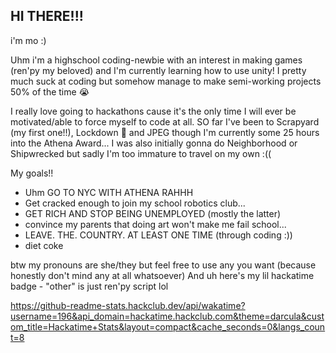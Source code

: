 ## HI THERE!!!

i'm mo :)

Uhm i'm a highschool coding-newbie with an interest in making games (ren'py my beloved) and I'm currently learning how to use unity!
I pretty much suck at coding but somehow manage to make semi-working projects 50% of the time 😭

I really love going to hackathons cause it's the only time I will ever be motivated/able to force myself to code at all. SO far I've been to Scrapyard (my first one!!), Lockdown 🥇 and JPEG though I'm currently some 25 hours into the Athena Award...
I was also initially gonna do Neighborhood or Shipwrecked but sadly I'm too immature to travel on my own :(( 

My goals!!
- Uhm GO TO NYC WITH ATHENA RAHHH
- Get cracked enough to join my school robotics club...
- GET RICH AND STOP BEING UNEMPLOYED (mostly the latter)
- convince my parents that doing art won't make me fail school...
- LEAVE. THE. COUNTRY. AT LEAST ONE TIME (through coding :))
- diet coke

btw my pronouns are she/they but feel free to use any you want (because honestly don't mind any at all whatsoever)
And uh here's my lil hackatime badge - "other" is just ren'py script lol

https://github-readme-stats.hackclub.dev/api/wakatime?username=196&api_domain=hackatime.hackclub.com&theme=darcula&custom_title=Hackatime+Stats&layout=compact&cache_seconds=0&langs_count=8
<!--
**Ayamamoru/Ayamamoru** is a ✨ _special_ ✨ repository because its `README.md` (this file) appears on your GitHub profile.

Here are some ideas to get you started:

- 🔭 I’m currently working on ...
- 🌱 I’m currently learning ...
- 👯 I’m looking to collaborate on ...
- 🤔 I’m looking for help with ...
- 💬 Ask me about ...
- 📫 How to reach me: ...
- 😄 Pronouns: ...
- ⚡ Fun fact: ...
-->
